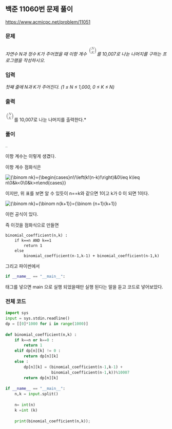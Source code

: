 ## 백준 11060번 문제 풀이

https://www.acmicpc.net/problem/11051

### 문제

*자연수 N과 정수 K가 주어졌을 때 이항 계수 <img src="./그림1.png" alt="그림1" style="zoom:25%;" />를 10,007로 나눈 나머지를 구하는 프로그램을 작성하시오.*

### 입력

*첫째 줄에 N과 K가 주어진다. (1 ≤ N ≤ 1,000, 0 ≤ K ≤ N)*



### 출력

<img src="./그림1.png" alt="그림1" style="zoom:25%;" />를 10,007로 나눈 나머지를 출력한다.*





### 풀이

<img src="https://upload.wikimedia.org/wikipedia/commons/thumb/f/f6/Pascal%27s_triangle_5.svg/1280px-Pascal%27s_triangle_5.svg.png" alt="그림" style="zoom:15%;" />



이항 계수는 이렇게 생겼다.

이항 계수 점화식은

![{\binom  nk}={\begin{cases}n!/\left(k!(n-k)!\right)&0\leq k\leq n\\0&k<0\\0&k>n\end{cases}}](https://wikimedia.org/api/rest_v1/media/math/render/svg/af575850eec19a2efa2ac71d38c3a4c7af88bf5d)

이지만, 위 표를 보면 알 수 있듯이 n==k와 같으면 1이고 k가 0 이 되면 1이다.

![{\binom  nk}+{\binom  n{k+1}}={\binom  {n+1}{k+1}}](https://wikimedia.org/api/rest_v1/media/math/render/svg/3027846f5d02235fd0759030edbeae293b76d2e7)

이런 공식이 있다.

즉 이것을 점화식으로 만들면

```pseudocode
binomial_coefficient(n,k) :
	if k==n AND k==1 
		return 1
	else
		binomial_coefficient(n-1,k-1) + binomial_coefficient(n-1,k)
```



그리고 파이썬에서

``` python
if __name__ == "__main__":
```

태그를 넣으면 main 으로 실행 되었을때만 실행 된다는 말을 듣고 코드로 넣어보았다.



### 전체 코드

```python
import sys
input = sys.stdin.readline()
dp = [[0]*1000 for i in range(1000)]

def binomial_coefficient(n,k) :
    if k==n or k==0 :
        return 1
    elif dp[n][k] != 0 :
        return dp[n][k]
    else :
        dp[n][k] = (binomial_coefficient(n-1,k-1) + 
                    binomial_coefficient(n-1,k))%10007
        return dp[n][k]

if __name__ == "__main__":
    n,k = input.split()

    n= int(n)
    k =int (k)

    print(binomial_coefficient(n,k));
```

